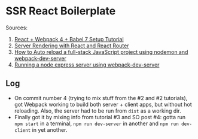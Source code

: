 # SSR React Boilerplate

Sources:

1. [React + Webpack 4 + Babel 7 Setup Tutorial](https://www.robinwieruch.de/minimal-react-webpack-babel-setup/)
2. [Server Rendering with React and React Router](https://tylermcginnis.com/react-router-server-rendering/)
3. [How to Auto reload a full-stack JavaScript project using nodemon and webpack-dev-server](https://itnext.io/auto-reload-a-full-stack-javascript-project-using-nodemon-and-webpack-dev-server-together-a636b271c4e)
4. [Running a node express server using webpack-dev-server](https://stackoverflow.com/questions/35233291/running-a-node-express-server-using-webpack-dev-server#answer-41726825)

## Log

* On commit number 4 (trying to mix stuff from the #2 and #2 tutorials), got Webpack working to build both server + client apps, but without hot reloading. Also, the server had to be run from `dist` as a working dir.
* Finally got it by mixing info from tutorial #3 and SO post #4: gotta run `npm start` in a terminal, `npm run dev-server` in another and `npm run dev-client` in yet another.